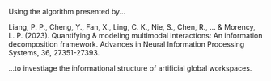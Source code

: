 Using the algorithm presented by...

Liang, P. P., Cheng, Y., Fan, X., Ling, C. K., Nie, S., Chen, R., ... & Morency, L. P. (2023). Quantifying & modeling multimodal interactions: An information decomposition framework. Advances in Neural Information Processing Systems, 36, 27351-27393.

...to investiage the informational structure of artificial global workspaces. 
